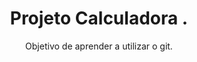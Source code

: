 <h1 align="center"> Projeto Calculadora .</h1>


<p align="center" >  Objetivo de aprender a utilizar  o git.</p>


